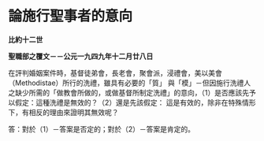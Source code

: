 # 論施行聖事者的意向


**比約十二世**

**聖職部之覆文－－公元一九四九年十二月廿八日**





在評判婚姻案件時，基督徒弟會，長老會，聚會派，浸禮會，美以美會（Methodistae）所行的洗禮，雖具有必要的「質」
與「模」－但因施行洗禮人之缺少所需的「做教會所做的，或做基督所制定洗禮」的意向，（1）是否應該先予以假定：這種洗禮是無效的？（2）還是先該假定：
這是有效的，除非在特殊情形下，有相反的理由來證明其無效呢？

答：對於（1）－答案是否定的；對於（2）－答案是肯定的。

